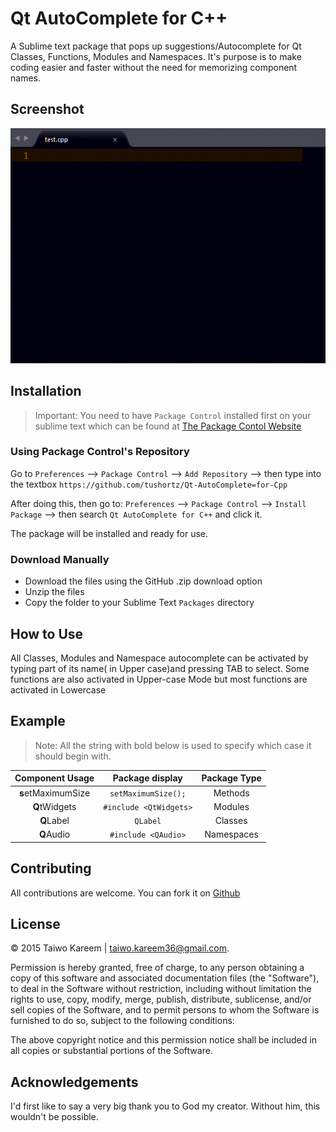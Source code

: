 # Qt AutoComplete for C++

A Sublime text package that pops up suggestions/Autocomplete for Qt Classes, Functions, Modules and Namespaces. It's purpose is to make coding easier and faster without the need for memorizing component names.


## Screenshot

![Preview](preview.gif)


## Installation
> Important: You need to have `Package Control` installed first on your sublime text which can be found at [The Package Contol Website](http://packagecontrol.io)

### Using Package Control's Repository

Go to `Preferences` --> `Package Control` --> `Add Repository` --> then type into the textbox `https://github.com/tushortz/Qt-AutoComplete=for-Cpp`

After doing this, then go to: `Preferences` --> `Package Control` --> `Install Package` --> then search `Qt AutoComplete for C++` and click it.

The package will be installed and ready for use.


### Download Manually

* Download the files using the GitHub .zip download option
* Unzip the files
* Copy the folder to your Sublime Text `Packages` directory


## How to Use

All Classes, Modules and Namespace autocomplete can be activated by typing part of its name( in Upper case)and pressing TAB to select. Some functions are also activated in Upper-case Mode but most functions are activated in Lowercase

## Example


> Note: All the string with bold below is used to specify which case it should begin with.

| Component Usage    | Package display          | Package Type |
| :-------------:    | :-------------:          | :-----:      |
| **s**etMaximumSize | `setMaximumSize();`      |  Methods     |
| **Q**tWidgets      | `#include <QtWidgets>`   |  Modules     |
| **Q**Label         | `QLabel`                 |  Classes     |
| **Q**Audio         | `#include <QAudio>`      |  Namespaces  |


## Contributing

All contributions are welcome. You can fork it on [Github](https://github.com/tushortz/Qt-AutoComplete-for-Cpp)

## License
© 2015 Taiwo Kareem | taiwo.kareem36@gmail.com.

Permission is hereby granted, free of charge, to any person obtaining a copy
of this software and associated documentation files (the "Software"), to deal
in the Software without restriction, including without limitation the rights
to use, copy, modify, merge, publish, distribute, sublicense, and/or sell
copies of the Software, and to permit persons to whom the Software is
furnished to do so, subject to the following conditions:

The above copyright notice and this permission notice shall be included in
all copies or substantial portions of the Software.

## Acknowledgements
I'd first like to say a very big thank you to God my creator. Without him, this wouldn't be possible.







